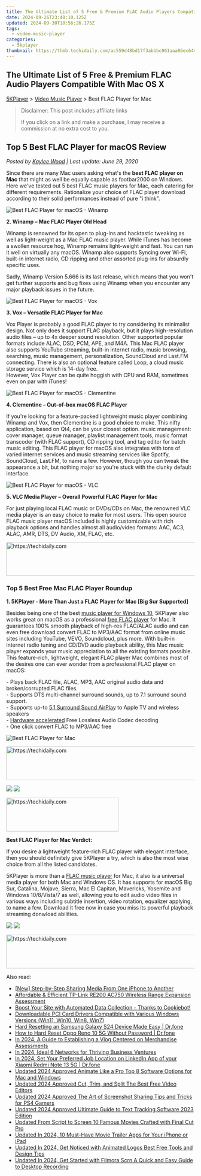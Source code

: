 ```yaml
---
title: The Ultimate List of 5 Free & Premium FLAC Audio Players Compatible With Mac OS X
date: 2024-09-26T23:48:10.125Z
updated: 2024-09-30T18:56:26.175Z
tags:
  - video-music-player
categories:
  - 5kplayer
thumbnail: https://thmb.techidaily.com/ac559d48bd17f3abbbc061aaa86ec644753f92e76f6e17526af1715e861dd9a8.jpg
---
```


## The Ultimate List of 5 Free & Premium FLAC Audio Players Compatible With Mac OS X

[5KPlayer](https://tools.techidaily.com/5kplayer/products/) \> [Video Music Player](https://tools.techidaily.com/5kplayer/video-music-player/) \> Best FLAC Player for Mac

>  Disclaimer: This post includes affiliate links
>
>  If you click on a link and make a purchase, I may receive a commission at no extra cost to you.
>

## Top 5 Best FLAC Player for macOS Review

 _Posted by [Kaylee Wood](https://www.quora.com/profile/Amanda-Hu-21) | Last update: June 29, 2020_

Since there are many Mac users asking what's the **best FLAC player on Mac** that might as well be equally capable as footbar2000 on Windows. Here we've tested out 5 best FLAC music players for Mac, each catering for different requirements. Rationalize your choice of FLAC player download according to their solid performances instead of pure "i think".

![Best FLAC Player for macOS - Winamp](https://www.5kplayer.com/video-music-player/img/winamp.png)

**2\. Winamp – Mac FLAC Player Old Head** 

Winamp is renowned for its open to plug-ins and hacktastic tweaking as well as light-weight as a Mac FLAC music player. While iTunes has become a swollen resource hog, Winamp remains light-weight and fast. You can run it well on virtually any macOS. Winamp also supports Syncing over Wi-Fi, built-in internet radio, CD ripping and other assorted plug-ins for absurdly specific uses.

Sadly, Winamp Version 5.666 is its last release, which means that you won't get further supports and bug fixes using Winamp when you encounter any major playback issues in the future.

![Best FLAC Player for macOS - Vox](https://www.5kplayer.com/video-music-player/img/vox-mac-icon.png) 

**3\. Vox – Versatile FLAC Player for Mac** 

Vox Player is probably a good FLAC player to try considering its minimalist design. Not only does it support FLAC playback, but it plays high-resolution audio files – up to 4x deeper sound resolution. Other supported popular formats include ALAC, DSD, PCM, APE, and M4A. This Mac FLAC player also supports YouTube streaming, built-in internet radio, music browsing, searching, music management, personalization, SoundCloud and Last.FM connecting. There is also an optional feature called Loop, a cloud music storage service which is 14-day free.  
However, Vox Player can be quite hoggish with CPU and RAM, sometimes even on par with iTunes! 

![Best FLAC Player for macOS - Clementine](https://www.5kplayer.com/video-music-player/img/mac-clementine-icon.png) 

**4\. Clementine – Out-of-box macOS FLAC Player** 

If you're looking for a feature-packed lightweight music player combining Winamp and Vox, then Clementine is a good choice to make. This nifty application, based on Qt4, can be your closest option. music management: cover manager, queue manager, playlist management tools, music format transcoder (with FLAC support), CD ripping tool, and tag editor for batch music editing. This FLAC player for macOS also integrates with tons of varied internet services and music streaming services like Spotify, SoundCloud, Last.FM, to name a few. However, though you can tweak the appearance a bit, but nothing major so you're stuck with the clunky default interface. 

![Best FLAC Player for macOS - VLC](https://www.5kplayer.com/video-music-player/img/vlc-streamer-icon-zjy-0304002.jpg) 

**5\. VLC Media Player – Overall Powerful FLAC Player for Mac** 

For just playing local FLAC music or DVDs/CDs on Mac, the renowned VLC media player is an easy choice to make for most users. This open source FLAC music player macOS included is highly customizable with rich playback options and handles almost all audio/video formats: AAC, AC3, ALAC, AMR, DTS, DV Audio, XM, FLAC, etc. 

<!-- affiliate ads begin -->
<a href="https://aligracehair.sjv.io/c/5597632/2016134/19272" target="_top" id="2016134">
  <img src="//a.impactradius-go.com/display-ad/19272-2016134" border="0" alt="https://techidaily.com" width="728" height="90"/>
</a>
<img height="0" width="0" src="https://aligracehair.sjv.io/i/5597632/2016134/19272" style="position:absolute;visibility:hidden;" border="0" />
<!-- affiliate ads end -->

### Top 5 Best Free Mac FLAC Player Roundup

**1\. 5KPlayer - More Than Just a FLAC Player for Mac \[Big Sur Supported\]**

Besides being one of the best [music player for Windows 10](https://tools.techidaily.com/5kplayer/video-music-player/), 5KPlayer also works great on macOS as a professional [free FLAC player](https://tools.techidaily.com/5kplayer/video-music-player/) for Mac. It guarantees 100% smooth playback of high-res FLAC/ALAC audio and can even free download convert FLAC to MP3/AAC format from online music sites including YouTube, VEVO, Soundcloud, plus more. With built-in internet radio tuning and CD/DVD audio playback ability, this Mac music player expands your music appreciation to all the existing formats possible.  
 This feature-rich, lightweight, elegant FLAC player Mac combines most of the desires one can ever wonder from a professional FLAC player on macOS:

\- Plays back FLAC file, ALAC, MP3, AAC original audio data and broken/corrupted FLAC files.  
 \- Supports DTS multi-channel surround sounds, up to 7.1 surround sound support.  
 \- Supports up-to [5.1 Surround Sound AirPlay](https://tools.techidaily.com/5kplayer/airplay/) to Apple TV and wireless speakers  
 \- [Hardware accelerated](https://tools.techidaily.com/5kplayer/video-music-player/) Free Lossless Audio Codec decoding   
 \- One click convert FLAC to MP3/AAC free

![Best FLAC Player for Mac](https://www.5kplayer.com/video-music-player/img/flac-music-5kplayer.jpg) 

<!-- affiliate ads begin -->
<a href="https://appsumo.8odi.net/c/5597632/2111968/7443" target="_top" id="2111968">
  <img src="//a.impactradius-go.com/display-ad/7443-2111968" border="0" alt="https://techidaily.com" width="728" height="90"/>
</a>
<img height="0" width="0" src="https://appsumo.8odi.net/i/5597632/2111968/7443" style="position:absolute;visibility:hidden;" border="0" />
<!-- affiliate ads end -->

[![](https://www.5kplayer.com/video-music-player/../button/freedownbackmac.png)](https://tools.techidaily.com/5kplayer/products/) [![](https://www.5kplayer.com/video-music-player/../button/freedownwhitewin.png)](https://tools.techidaily.com/5kplayer/products/) 

<!-- affiliate ads begin -->
<a href="https://aligracehair.sjv.io/c/5597632/2036481/19272" target="_top" id="2036481">
  <img src="//a.impactradius-go.com/display-ad/19272-2036481" border="0" alt="https://techidaily.com" width="300" height="90"/>
</a>
<img height="0" width="0" src="https://aligracehair.sjv.io/i/5597632/2036481/19272" style="position:absolute;visibility:hidden;" border="0" />
<!-- affiliate ads end -->

**Best FLAC Player for Mac Verdict:**

If you desire a lightweight feature-rich FLAC player with elegant interface, then you should definitely give 5KPlayer a try, which is also the most wise choice from all the listed candidates.

5KPlayer is more than a [FLAC music player](https://tools.techidaily.com/5kplayer/video-music-player/) for Mac, it also is a universal media player for both Mac and Windows OS. It has supports for macOS Big Sur, Catalina, Mojave, Sierra, Mac El Capitan, Mavericks, Yosemite and Windows 10/8/Vista/7 as well, allowing you to edit audio video files in various ways including subtitle insertion, video rotation, equalizer applying, to name a few. Download it free now in case you miss its powerful playback streaming donwload abilities.

[![](https://www.5kplayer.com/video-music-player/../button/freedownbackmac.png)](https://tools.techidaily.com/5kplayer/products/) [![](https://www.5kplayer.com/video-music-player/../button/freedownwhitewin.png)](https://tools.techidaily.com/5kplayer/products/)

<!-- affiliate ads begin -->
<a href="https://appsumo.8odi.net/c/5597632/2100533/7443" target="_top" id="2100533">
  <img src="//a.impactradius-go.com/display-ad/7443-2100533" border="0" alt="https://techidaily.com" width="728" height="90"/>
</a>
<img height="0" width="0" src="https://appsumo.8odi.net/i/5597632/2100533/7443" style="position:absolute;visibility:hidden;" border="0" />
<!-- affiliate ads end -->

<ins class="adsbygoogle"
     style="display:block"
     data-ad-format="autorelaxed"
     data-ad-client="ca-pub-7571918770474297"
     data-ad-slot="1223367746"></ins>

<ins class="adsbygoogle"
     style="display:block"
     data-ad-client="ca-pub-7571918770474297"
     data-ad-slot="8358498916"
     data-ad-format="auto"
     data-full-width-responsive="true"></ins>

<span class="atpl-alsoreadstyle">Also read:</span>
<div><ul>
<li><a href="https://fox-http.techidaily.com/new-step-by-step-sharing-media-from-one-iphone-to-another/"><u>[New] Step-by-Step Sharing Media From One iPhone to Another</u></a></li>
<li><a href="https://buynow-info.techidaily.com/affordable-and-efficient-tp-link-re200-ac750-wireless-range-expansion-assessment/"><u>Affordable & Efficient TP-Link RE200 AC750 Wireless Range Expansion Assessment</u></a></li>
<li><a href="https://some-tips.techidaily.com/boost-your-site-with-automated-data-collection-thanks-to-cookiebot/"><u>Boost Your Site with Automated Data Collection - Thanks to Cookiebot!</u></a></li>
<li><a href="https://win-amazing.techidaily.com/downloadable-pci-card-drivers-compatible-with-various-windows-versions-win11-win10-win8-win7/"><u>Downloadable PCI Card Drivers Compatible with Various Windows Versions (Win11, Win10, Win8, Win7)</u></a></li>
<li><a href="https://techidaily.com/hard-resetting-an-samsung-galaxy-s24-device-made-easy-drfone-by-drfone-reset-android-reset-android/"><u>Hard Resetting an Samsung Galaxy S24 Device Made Easy | Dr.fone</u></a></li>
<li><a href="https://techidaily.com/how-to-hard-reset-oppo-reno-10-5g-without-password-drfone-by-drfone-reset-android-reset-android/"><u>How to Hard Reset Oppo Reno 10 5G Without Password | Dr.fone</u></a></li>
<li><a href="https://fox-blue.techidaily.com/in-2024-a-guide-to-establishing-a-vlog-centered-on-merchandise-assessments/"><u>In 2024, A Guide to Establishing a Vlog Centered on Merchandise Assessments</u></a></li>
<li><a href="https://some-techniques.techidaily.com/in-2024-ideal-6-networks-for-thriving-business-ventures/"><u>In 2024, Ideal 6 Networks for Thriving Business Ventures</u></a></li>
<li><a href="https://location-social.techidaily.com/in-2024-set-your-preferred-job-location-on-linkedin-app-of-your-xiaomi-redmi-note-13-5g-drfone-by-drfone-virtual-android/"><u>In 2024, Set Your Preferred Job Location on LinkedIn App of your Xiaomi Redmi Note 13 5G | Dr.fone</u></a></li>
<li><a href="https://video-creation-software.techidaily.com/updated-2024-approved-animate-like-a-pro-top-8-software-options-for-mac-and-windows/"><u>Updated 2024 Approved Animate Like a Pro Top 8 Software Options for Mac and Windows</u></a></li>
<li><a href="https://video-creation-software.techidaily.com/updated-2024-approved-cut-trim-and-split-the-best-free-video-editors/"><u>Updated 2024 Approved Cut, Trim, and Split The Best Free Video Editors</u></a></li>
<li><a href="https://video-creation-software.techidaily.com/updated-2024-approved-the-art-of-screenshot-sharing-tips-and-tricks-for-ps4-gamers/"><u>Updated 2024 Approved The Art of Screenshot Sharing Tips and Tricks for PS4 Gamers</u></a></li>
<li><a href="https://video-creation-software.techidaily.com/updated-2024-approved-ultimate-guide-to-text-tracking-software-2023-edition/"><u>Updated 2024 Approved Ultimate Guide to Text Tracking Software 2023 Edition</u></a></li>
<li><a href="https://video-creation-software.techidaily.com/updated-from-script-to-screen-10-famous-movies-crafted-with-final-cut-pro/"><u>Updated From Script to Screen 10 Famous Movies Crafted with Final Cut Pro</u></a></li>
<li><a href="https://video-creation-software.techidaily.com/updated-in-2024-10-must-have-movie-trailer-apps-for-your-iphone-or-ipad/"><u>Updated In 2024, 10 Must-Have Movie Trailer Apps for Your iPhone or iPad</u></a></li>
<li><a href="https://video-creation-software.techidaily.com/updated-in-2024-get-noticed-with-animated-logos-best-free-tools-and-design-tips/"><u>Updated In 2024, Get Noticed with Animated Logos Best Free Tools and Design Tips</u></a></li>
<li><a href="https://video-creation-software.techidaily.com/updated-in-2024-get-started-with-filmora-scrn-a-quick-and-easy-guide-to-desktop-recording/"><u>Updated In 2024, Get Started with Filmora Scrn A Quick and Easy Guide to Desktop Recording</u></a></li>
</ul></div>

